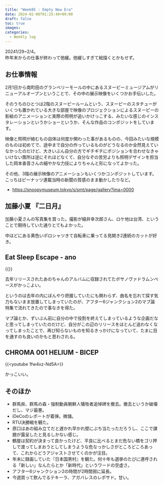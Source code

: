 ```yaml
---
title: "Week05 : Empty New Era"
date: 2024-02-06T01:25:49+09:00
draft: false
toc: true
images:
categories:
  - Weekly log
---
```

20241/29~2/4。  
昨年末からの仕事が終わって弛緩。弛緩しすぎて絵描くとかもせず。

<!--more-->

## お仕事情報

2月1日から南町田のグランベリーモールの中にあるスヌーピーミュージアムがリニューアルオープンということで、その中の展示映像をいくつかお手伝いした。

そのうちのひとつは2階のスヌーピールームという、スヌーピーのスタチューがいくつも置かれている大きな部屋で映像のプロジェクションによるスヌーピーの影絵のアニメーションと実際の照明が追いかけっこする、みたいな感じのインスタレーションというかショーというか、そんな作品のコンポジットをしています。

映像と照明が絡むもの自体は何度か関わった事があるものの、今回みたいな規模のものは初めてで、途中まで自分の作っているものがどうなるのか全然見えていなかったのだけど、大きいぶん自分の方でギチギチにポジションを合わせなきゃいけない箇所は逆にそれほどなくて、自分なぞの苦労よりも照明デザインを担当した岡本香音さんの細やかな力技によりちゃんと形になってよかった。

その他、3階の展示映像のアニメーションもいくつかコンポジットしています。こっちはピーナッツ連載当時の新聞の質感のまま動かしたりなど。

- https://snoopymuseum.tokyo/s/smt/page/gallery?ima=0000

## 加藤小夏 『二日月』

加藤小夏さんの写真集を買った。撮影が細井幸次郎さん、ロケ地は台湾、ということで期待していた通りとてもよかった。

中ほどにある黄色いポロシャツきて自転車に乗ってる見開き2連続のカットが好き。

## Eat Sleep Escape - ano

{{<youtube YuoqzVgCGoo>}}

去年リリースされたあのちゃんのアルバムに収録されてたボサノヴァドラムンベースがかっこよい。

というのは去年の内にぼんやり把握していたにも関わらず、曲名を忘れて探す気力もないまま放置してしまっていたのが、アフター6ジャンクション2のマブ論特集で流れてきたので事なきを得た。

マブ論とか、ずいぶん前に自分の中で役割を終えてしまっているような企画だなと思ってしまっていたのだけど、自分がこの辺のリリースをほとんど追わなくなってしまったことで、再び知らないものを知るきっかけになっていて、たまに目を通すのも良いのかもと思わされる。

## **CHROMA 001 HELIUM - BICEP**

{{<youtube 1fw4xz-Nd5A>}}

かっこいい。

## そのほか

- 群馬県、群馬の森・強制動員朝鮮人犠牲者追悼碑を撤去。撤去というか破壊だし、マジ最悪。
- iDeCoのレポートが着弾。微儲。
- RTU決勝戦を観た。
- 原口はあの組み立てだと遅かれ早かれ壁にぶち当たっただろうし、ここで課題が露呈したと見るしかない感じ。
- 鶴屋は契約が決まって良かったけど、平良に比べるとまだ危ない橋をゴリ押しで渡ってしまおうとしてしまうような危なっかしさがところどころあって、これからどうアジャストさせてくのかが注目。
- 年末に録画していた『日本国男村』を観た。何十年も選挙のたびに連呼される「新しい」なんたらとか「新時代」というワードの空虚さ。
- アフター6ジャンクション2の時間が2時間弱に延長。
- 今週買って飲んでるテキーラ、アガバレスのレポサド。甘い。
